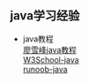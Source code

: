## java学习经验  

- java教程  
[廖雪峰java教程](https://liaoxuefeng.com/books/java/introduction/index.html)  
[W3School-java](https://www.w3cschool.cn/java/)  
[runoob-java](https://www.runoob.com/java/java-tutorial.html)  
